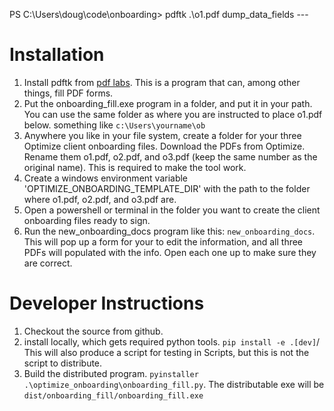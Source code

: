 PS C:\Users\doug\code\onboarding> pdftk .\o1.pdf dump_data_fields           ---

# Installation

1. Install pdftk from [pdf labs](https://www.pdflabs.com/).  This is a program
that can, among other things, fill PDF forms.
1.  Put the onboarding_fill.exe program in a folder, and put it in  your path.  You can use the same folder as where you are instructed to place o1.pdf below.  something like `c:\Users\yourname\ob`  
1.  Anywhere you like in your file system, create a folder for your three Optimize client onboarding files. Download the PDFs from Optimize.    Rename them o1.pdf, o2.pdf, and o3.pdf (keep the same number as the original name).  This is required to make the tool work.  
1.  Create a windows environment variable 'OPTIMIZE_ONBOARDING_TEMPLATE_DIR' with the path to the folder where o1.pdf, o2.pdf, and o3.pdf are.
1.  Open a powershell or terminal in the folder you want to create the client onboarding files ready to sign.
1.  Run the new_onboarding_docs program like this:
`new_onboarding_docs`.   This will pop up a form for your to edit the information, and all three PDFs will populated with the info.  Open each one up to make sure they are correct.  



# Developer Instructions
1. Checkout the source from github.
2. install locally, which gets required python tools.
`pip install -e .[dev]`/   
This will also produce a script for testing in Scripts, but this is not the script to distribute.
3.  Build the distributed program.
`pyinstaller .\optimize_onboarding\onboarding_fill.py`.
The distributable exe will be `dist/onboarding_fill/onboarding_fill.exe`

